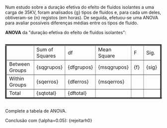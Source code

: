 Num estudo sobre a duração efetiva do efeito de fluidos isolantes a uma carga de 35KV,
foram analisados {g} tipos de fluidos e, para cada um deles, obtiveram-se {n} registos (em
horas). De seguida, efetuou-se uma ANOVA para avaliar possíveis diferenças médias entre os tipos de fluido. 



**ANOVA** da "duração efetiva do efeito de fluidos isolantes":

<table style="border-collapse: collapse; width: 100%; display: inline-table; border: 10" border="5" >
    <colgroup>
      <col style="width: 25%">
      <col style="width: 15%;">
      <col style="width: 15%;">
      <col style="width: 15%;">
      <col style="width: 15%;">
      <col style="width: 15%;">
    </colgroup>
    <tbody>
      <tr>
        <td></td>
        <td>Sum of Squares</td>
        <td>df</td>
        <td>Mean Square</td>
        <td>F</td>
        <td>Sig.</td>
      </tr>
      <tr>
        <td>Between Groups</td>
        <td>{sqgrupos}</td>
        <td>{dfgrupos}</td>
        <td>{msqgrupos}</td>
        <td>{f}</td>
        <td>{sig}</td>
      </tr>
      <tr>
        <td>Within Groups</td>
        <td>{sqerros}</td>
        <td>{dferros}</td>
        <td>{msqerros}</td>
        <td></td>
        <td></td>
      </tr>
      <tr>
        <td>Total</td>
        <td>{sqtotal}</td>
        <td>{dftotal}</td>
        <td></td>
        <td></td>
        <td></td>
      </tr>
    </tbody>
  </table>

Complete a tabela de ANOVA.

Conclusão com \(\alpha=0.05\): {rejeitarh0}

